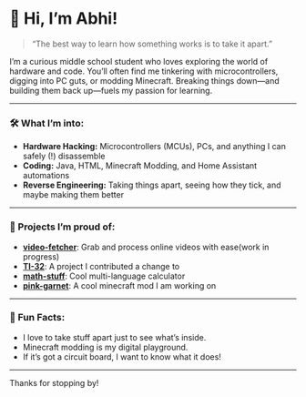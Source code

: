 # 👋 Hi, I’m Abhi!

> “The best way to learn how something works is to take it apart.”  

I’m a curious middle school student who loves exploring the world of hardware and code. You’ll often find me tinkering with microcontrollers, digging into PC guts, or modding Minecraft. Breaking things down—and building them back up—fuels my passion for learning.

---

### 🛠️ What I’m into:
- **Hardware Hacking:** Microcontrollers (MCUs), PCs, and anything I can safely (!) disassemble
- **Coding:** Java, HTML, Minecraft Modding, and Home Assistant automations
- **Reverse Engineering:** Taking things apart, seeing how they tick, and maybe making them better

---

### 🚀 Projects I’m proud of:
- [**video-fetcher**](https://github.com/d2crashout/video-fetcher): Grab and process online videos with ease(work in progress)
- [**TI-32**](https://github.com/chromalock/TI-32): A project I contributed a change to
- [**math-stuff**](https://github.com/d2crashout/calc): Cool multi-language calculator
- [**pink-garnet**](https://github.com/d2crashout/pinkgarnet): A cool minecraft mod I am working on

---

### 🧠 Fun Facts:
- I love to take stuff apart just to see what’s inside.
- Minecraft modding is my digital playground.
- If it’s got a circuit board, I want to know what it does!

---

<!-- Optionally, add social/contact links here if you want! -->

Thanks for stopping by!  
